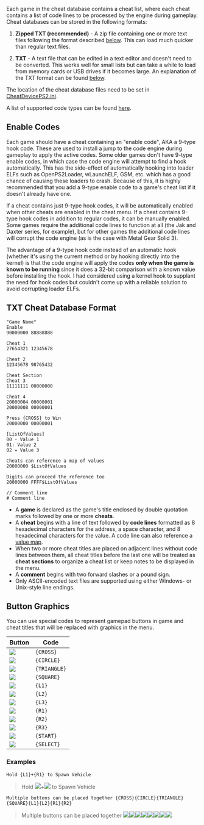 Each game in the cheat database contains a cheat list, where each cheat contains a list of code lines to be processed by the engine during gameplay. Cheat databases can be stored in the following formats:

1. **Zipped TXT (recommended)** - A zip file containing one or more text files following the format described [below](#txt-cheat-database-format). This can load much quicker than regular text files.

2. **TXT** - A text file that can be edited in a text editor and doesn't need to be converted. This works well for small lists but can take a while to load from memory cards or USB drives if it becomes large. An explanation of the TXT format can be found [below](#txt-cheat-database-format).

The location of the cheat database files need to be set in [CheatDevicePS2.ini](https://github.com/root670/CheatDevicePS2/wiki/Settings).

A list of supported code types can be found [here](https://github.com/root670/CheatDevicePS2/wiki/Code-Types).

## Enable Codes
Each game should have a cheat containing an "enable code", AKA a 9-type hook code. These are used to install a jump to the code engine during gameplay to apply the active codes. Some older games don't have 9-type enable codes, in which case the code engine will attempt to find a hook automatically. This has the side-effect of automatically hooking into loader ELFs such as OpenPS2Loader, wLaunchELF, GSM, etc. which has a good chance of causing these loaders to crash. Because of this, it is highly recommended that you add a 9-type enable code to a game's cheat list if it doesn't already have one.

If a cheat contains just 9-type hook codes, it will be automatically enabled when other cheats are enabled in the cheat menu. If a cheat contains 9-type hook codes in addition to regular codes, it can be manually enabled. Some games require the additional code lines to function at all (the Jak and Daxter series, for example), but for other games the additional code lines will corrupt the code engine (as is the case with Metal Gear Solid 3).

The advantage of a 9-type hook code instead of an automatic hook (whether it's using the current method or by hooking directly into the kernel) is that the code engine will apply the codes **only when the game is known to be running** since it does a 32-bit comparison with a known value before installing the hook. I had considered using a kernel hook to supplant the need for hook codes but couldn't come up with a reliable solution to avoid corrupting loader ELFs.

## TXT Cheat Database Format
```
"Game Name"
Enable
90000000 88888888

Cheat 1
27654321 12345678

Cheat 2
12345678 98765432

Cheat Section
Cheat 3
11111111 00000000

Cheat 4
20000004 00000001
20000008 00000001

Press {CROSS} to Win
20000000 00000001

[ListOfValues]
00 - Value 1
01: Value 2
02 = Value 3

Cheats can reference a map of values
20000000 $ListOfValues

Digits can proceed the reference too
20000000 FFFF$ListOfValues

// Comment line
# Comment line
```
* A **game** is declared as the game's title enclosed by double quotation marks followed by one or more **cheats**.
* A **cheat** begins with a line of text followed by **code lines** formatted as 8 hexadecimal characters for the address, a space character, and 8 hexadecimal characters for the value. A code line can also reference a [value map](https://github.com/root670/CheatDevicePS2/wiki/Value-Mapped-Cheats).
* When two or more cheat titles are placed on adjacent lines without code lines between them, all cheat titles before the last one will be treated as **cheat sections** to organize a cheat list or keep notes to be displayed in the menu.
* A **comment** begins with two forward slashes or a pound sign.
* Only ASCII-encoded text files are supported using either Windows- or Unix-style line endings.

## Button Graphics

You can use special codes to represent gamepad buttons in game and cheat titles that will be replaced with graphics in the menu.

|Button|Code|
|---|---|
|![](https://raw.githubusercontent.com/root670/CheatDevicePS2/master/resources/buttonCross.png)|`{CROSS}`|
|![](https://raw.githubusercontent.com/root670/CheatDevicePS2/master/resources/buttonCircle.png)|`{CIRCLE}`|
|![](https://raw.githubusercontent.com/root670/CheatDevicePS2/master/resources/buttonTriangle.png)|`{TRIANGLE}`|
|![](https://raw.githubusercontent.com/root670/CheatDevicePS2/master/resources/buttonSquare.png)|`{SQUARE}`|
|![](https://raw.githubusercontent.com/root670/CheatDevicePS2/master/resources/buttonL1.png)|`{L1}`|
|![](https://raw.githubusercontent.com/root670/CheatDevicePS2/master/resources/buttonL2.png)|`{L2}`|
|![](https://raw.githubusercontent.com/root670/CheatDevicePS2/master/resources/buttonL3.png)|`{L3}`|
|![](https://raw.githubusercontent.com/root670/CheatDevicePS2/master/resources/buttonR1.png)|`{R1}`|
|![](https://raw.githubusercontent.com/root670/CheatDevicePS2/master/resources/buttonR2.png)|`{R2}`|
|![](https://raw.githubusercontent.com/root670/CheatDevicePS2/master/resources/buttonR3.png)|`{R3}`|
|![](https://raw.githubusercontent.com/root670/CheatDevicePS2/master/resources/buttonStart.png)|`{START}`|
|![](https://raw.githubusercontent.com/root670/CheatDevicePS2/master/resources/buttonSelect.png)|`{SELECT}`|

### Examples

`Hold {L1}+{R1} to Spawn Vehicle`

> Hold ![](https://raw.githubusercontent.com/root670/CheatDevicePS2/master/resources/buttonL1.png)+![](https://raw.githubusercontent.com/root670/CheatDevicePS2/master/resources/buttonR1.png) to Spawn Vehicle

`Multiple buttons can be placed together {CROSS}{CIRCLE}{TRIANGLE}{SQUARE}{L1}{L2}{R1}{R2}`

> Multiple buttons can be placed together ![](https://raw.githubusercontent.com/root670/CheatDevicePS2/master/resources/buttonCross.png)![](https://raw.githubusercontent.com/root670/CheatDevicePS2/master/resources/buttonCircle.png)![](https://raw.githubusercontent.com/root670/CheatDevicePS2/master/resources/buttonTriangle.png)![](https://raw.githubusercontent.com/root670/CheatDevicePS2/master/resources/buttonSquare.png)![](https://raw.githubusercontent.com/root670/CheatDevicePS2/master/resources/buttonL1.png)![](https://raw.githubusercontent.com/root670/CheatDevicePS2/master/resources/buttonL2.png)![](https://raw.githubusercontent.com/root670/CheatDevicePS2/master/resources/buttonR1.png)![](https://raw.githubusercontent.com/root670/CheatDevicePS2/master/resources/buttonR2.png)